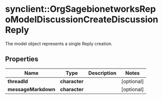 # synclient::OrgSagebionetworksRepoModelDiscussionCreateDiscussionReply

The model object represents a single Reply creation.

## Properties
Name | Type | Description | Notes
------------ | ------------- | ------------- | -------------
**threadId** | **character** |  | [optional] 
**messageMarkdown** | **character** |  | [optional] 


